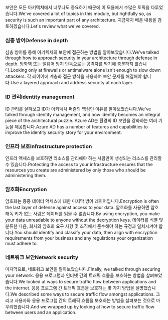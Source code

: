 <span data-ttu-id="730ad-101">보안은 모든 아키텍처에서 너무나도 중요하기 때문에 이 모듈에서 수많은 토픽을 다루었습니다.</span><span class="sxs-lookup"><span data-stu-id="730ad-101">We've covered a lot of topics in this module, but rightfully so, as security is such an important part of any architecture.</span></span> <span data-ttu-id="730ad-102">지금까지 배운 내용을 검토하겠습니다.</span><span class="sxs-lookup"><span data-stu-id="730ad-102">Let's review what we've covered.</span></span>

### <a name="defense-in-depth"></a><span data-ttu-id="730ad-103">심층 방어</span><span class="sxs-lookup"><span data-stu-id="730ad-103">Defense in depth</span></span>

<span data-ttu-id="730ad-104">심층 방어를 통해 아키텍처의 보안에 접근하는 방법을 알아보았습니다.</span><span class="sxs-lookup"><span data-stu-id="730ad-104">We've talked through how to approach security in your architecture through defense in depth.</span></span> <span data-ttu-id="730ad-105">방화벽 또는 맬웨어 방지 단독으로는 공격자를 막기에 충분하지 않습니다.</span><span class="sxs-lookup"><span data-stu-id="730ad-105">Looking only at firewalls or antimalware alone isn't enough to slow down attackers.</span></span> <span data-ttu-id="730ad-106">각 레이어에 계층화 접근 방식을 사용하여 보안 문제를 해결해야 합니다.</span><span class="sxs-lookup"><span data-stu-id="730ad-106">Use a layered approach and address security at each layer.</span></span>

### <a name="identity-management"></a><span data-ttu-id="730ad-107">ID 관리</span><span class="sxs-lookup"><span data-stu-id="730ad-107">Identity management</span></span>

<span data-ttu-id="730ad-108">ID 관리를 살펴보고 ID가 아키텍처 퍼즐의 핵심인 이유를 알아보았습니다.</span><span class="sxs-lookup"><span data-stu-id="730ad-108">We've talked through identity management, and how identity becomes an integral piece of the architectural puzzle.</span></span> <span data-ttu-id="730ad-109">Azure AD는 환경의 ID 보안을 강화하는 여러 기능을 제공합니다.</span><span class="sxs-lookup"><span data-stu-id="730ad-109">Azure AD has a number of features and capabilities to improve the identity security story for your environment.</span></span>

### <a name="infrastructure-protection"></a><span data-ttu-id="730ad-110">인프라 보호</span><span class="sxs-lookup"><span data-stu-id="730ad-110">Infrastructure protection</span></span>

<span data-ttu-id="730ad-111">인프라 액세스를 보호하면 리소스를 관리해야 하는 사람만이 생성되는 리소스를 관리할 수 있습니다.</span><span class="sxs-lookup"><span data-stu-id="730ad-111">Protecting the access to your infrastructure ensures that the resources you create are administered by only those who should be administering them.</span></span>

### <a name="encryption"></a><span data-ttu-id="730ad-112">암호화</span><span class="sxs-lookup"><span data-stu-id="730ad-112">Encryption</span></span>

<span data-ttu-id="730ad-113">암호화는 종종 데이터 액세스에 대한 마지막 방어 레이어입니다.</span><span class="sxs-lookup"><span data-stu-id="730ad-113">Encryption is often the last layer of defense against access to your data.</span></span> <span data-ttu-id="730ad-114">암호화를 사용하면 암호 해독 키가 없는 사람은 데이터를 읽을 수 없습니다.</span><span class="sxs-lookup"><span data-stu-id="730ad-114">By using encryption, you make your data unreadable to anyone without the decryption keys.</span></span> <span data-ttu-id="730ad-115">데이터를 식별 및 분류한 다음, 회사의 암호화 요구 사항 및 조직에서 준수해야 하는 규정과 일치시켜야 합니다.</span><span class="sxs-lookup"><span data-stu-id="730ad-115">You should identify and classify your data, then align with encryption requirements from your business and any regulations your organization must adhere to.</span></span>

### <a name="network-security"></a><span data-ttu-id="730ad-116">네트워크 보안</span><span class="sxs-lookup"><span data-stu-id="730ad-116">Network security</span></span>

<span data-ttu-id="730ad-117">마지막으로, 네트워크 보안을 알아보았습니다.</span><span class="sxs-lookup"><span data-stu-id="730ad-117">Finally, we talked through securing your network.</span></span> <span data-ttu-id="730ad-118">응용 프로그램과 인터넷 간의 트래픽 흐름을 보호하는 방법을 살펴보았습니다.</span><span class="sxs-lookup"><span data-stu-id="730ad-118">We looked at ways to secure traffic flow between applications and the internet.</span></span> <span data-ttu-id="730ad-119">응용 프로그램 간 트래픽 흐름을 보호하는 몇 가지 방법을 설명했습니다.</span><span class="sxs-lookup"><span data-stu-id="730ad-119">We described some ways to secure traffic flow amongst applications.</span></span> <span data-ttu-id="730ad-120">그리고 사용자와 응용 프로그램 간의 트래픽 흐름을 보호하는 방법을 살펴보는 것으로 마무리했습니다.</span><span class="sxs-lookup"><span data-stu-id="730ad-120">And we wrapped up by looking at how to secure traffic flow between users and an application.</span></span>
